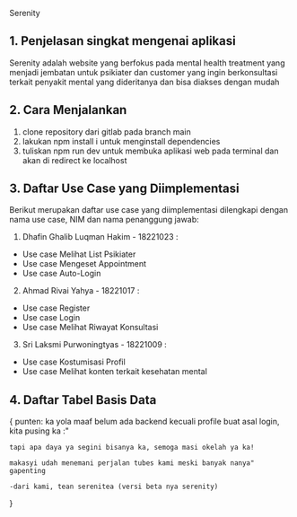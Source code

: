 Serenity

## 1. Penjelasan singkat mengenai aplikasi

Serenity adalah website yang berfokus pada mental health treatment yang menjadi jembatan untuk psikiater dan customer yang ingin berkonsultasi terkait penyakit mental yang dideritanya dan bisa diakses dengan mudah

## 2. Cara Menjalankan 

1. clone repository dari gitlab pada branch main
2. lakukan npm install i untuk menginstall dependencies
3. tuliskan npm run dev untuk membuka aplikasi web pada terminal dan akan di redirect ke localhost

## 3. Daftar Use Case yang Diimplementasi

Berikut merupakan daftar use case yang diimplementasi dilengkapi dengan nama use case, NIM dan nama penanggung jawab:

1. Dhafin Ghalib Luqman Hakim - 18221023	: 
- Use case Melihat List Psikiater 
- Use case Mengeset Appointment
- Use case Auto-Login
2. Ahmad Rivai Yahya - 18221017			    : 
- Use case Register 
- Use case Login
- Use case Melihat Riwayat Konsultasi
3. Sri Laksmi Purwoningtyas - 18221009		: 
- Use case Kostumisasi Profil 
- Use case Melihat konten terkait kesehatan mental

## 4. Daftar Tabel Basis Data

{
    punten: ka yola maaf belum ada backend kecuali profile buat asal login, kita pusing ka :"

    tapi apa daya ya segini bisanya ka, semoga masi okelah ya ka!

    makasyi udah menemani perjalan tubes kami meski banyak nanya" gapenting

    -dari kami, tean serenitea (versi beta nya serenity)
}